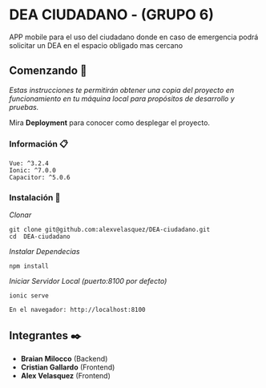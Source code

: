 # DEA CIUDADANO - (GRUPO 6)
APP mobile para el uso del ciudadano donde en caso de emergencia podrá solicitar un DEA en el espacio obligado mas cercano 


## Comenzando 🚀

_Estas instrucciones te permitirán obtener una copia del proyecto en funcionamiento en tu máquina local para propósitos de desarrollo y pruebas._

Mira **Deployment** para conocer como desplegar el proyecto.


### Información 📋

```
Vue: ^3.2.4
Ionic: ^7.0.0
Capacitor: ^5.0.6
```

### Instalación 🔧

_Clonar_

```
git clone git@github.com:alexvelasquez/DEA-ciudadano.git
cd  DEA-ciudadano
```

_Instalar Dependecias_

```
npm install
```

_Iniciar Servidor Local (puerto:8100 por defecto)_

```
ionic serve

En el navegador: http://localhost:8100
```

## Integrantes ✒️
* **Braian Milocco** (Backend)
* **Cristian Gallardo** (Frontend)
* **Alex Velasquez**  (Frontend)

